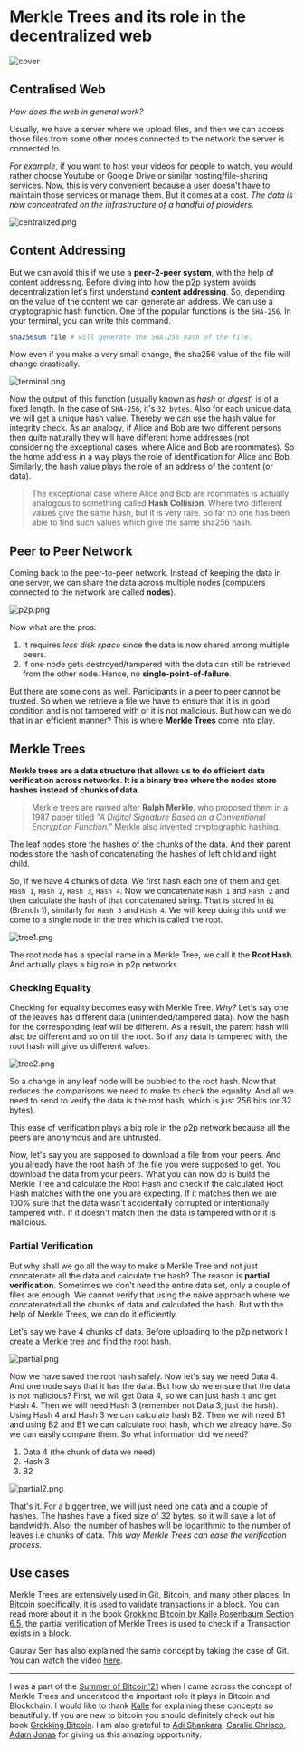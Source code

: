 # Merkle Trees and its role in the decentralized web

![cover](https://raw.githubusercontent.com/arnabsen1729/sob-blogs/master/merkle-trees-and-its-role-in-the-decentralized-web/img/cover.webp)

## Centralised Web

*How does the web in general work?*

Usually, we have a server where we upload files, and then we can access those files from some other nodes connected to the network the server is connected to.

*For example*, if you want to host your videos for people to watch, you would rather choose Youtube or Google Drive or similar hosting/file-sharing services. Now, this is very convenient because a user doesn't have to maintain those services or manage them. But it comes at a cost. *The data is now concentrated on the infrastructure of a handful of providers.*

![centralized.png](https://raw.githubusercontent.com/arnabsen1729/sob-blogs/master/merkle-trees-and-its-role-in-the-decentralized-web/img/centralized.webp)

## Content Addressing

But we can avoid this if we use a **peer-2-peer system**, with the help of content addressing. Before diving into how the p2p system avoids decentralization let's first understand **content addressing**. So, depending on the value of the content we can generate an address. We can use a cryptographic hash function. One of the popular functions is the `SHA-256`. In your terminal, you can write this command.

```bash
sha256sum file # will generate the SHA-256 hash of the file.
```

Now even if you make a very small change, the sha256 value of the file will change drastically.

![terminal.png](https://raw.githubusercontent.com/arnabsen1729/sob-blogs/master/merkle-trees-and-its-role-in-the-decentralized-web/img/terminal.webp)

Now the output of this function (usually known as *hash* or *digest*) is of a fixed length. In the case of `SHA-256`, it's `32 bytes`. Also for each unique data, we will get a unique hash value. Thereby we can use the hash value for integrity check. As an analogy, if Alice and Bob are two different persons then quite naturally they will have different home addresses (not considering the exceptional cases, where Alice and Bob are roommates). So the home address in a way plays the role of identification for Alice and Bob. Similarly, the hash value plays the role of an address of the content (or data).

> The exceptional case where Alice and Bob are roommates is actually analogous to something called **Hash Collision**. Where two different values give the same hash, but it is very rare. So far no one has been able to find such values which give the same sha256 hash.

## Peer to Peer Network

Coming back to the peer-to-peer network. Instead of keeping the data in one server, we can share the data across multiple nodes (computers connected to the network are called **nodes**).

![p2p.png](https://raw.githubusercontent.com/arnabsen1729/sob-blogs/master/merkle-trees-and-its-role-in-the-decentralized-web/img/p2p.webp)

Now what are the pros:

1. It requires *less disk space* since the data is now shared among multiple peers.
2. If one node gets destroyed/tampered with the data can still be retrieved from the other node. Hence, no **single-point-of-failure**.

But there are some cons as well. Participants in a peer to peer cannot be trusted. So when we retrieve a file we have to ensure that it is in good condition and is not tampered with or it is not malicious. But how can we do that in an efficient manner? This is where **Merkle Trees** come into play.

## Merkle Trees

**Merkle trees are a data structure that allows us to do efficient data verification across networks. It is a binary tree where the nodes store hashes instead of chunks of data.**

> Merkle trees are named after **Ralph Merkle**, who proposed them in a 1987 paper titled *"A Digital Signature Based on a Conventional Encryption Function."* Merkle also invented cryptographic hashing.

The leaf nodes store the hashes of the chunks of the data. And their parent nodes store the hash of concatenating the hashes of left child and right child.

So, if we have 4 chunks of data. We first hash each one of them and get `Hash 1`, `Hash 2`, `Hash 3`, `Hash 4`.
Now we concatenate `Hash 1` and `Hash 2` and then calculate the hash of that concatenated string. That is stored in `B1` (Branch 1), similarly for `Hash 3` and `Hash 4`. We will keep doing this until we come to a single node in the tree which is called the root.

![tree1.png](https://raw.githubusercontent.com/arnabsen1729/sob-blogs/master/merkle-trees-and-its-role-in-the-decentralized-web/img/tree1.webp)

The root node has a special name in a Merkle Tree, we call it the **Root Hash**. And actually plays a big role in p2p networks.

### Checking Equality

Checking for equality becomes easy with Merkle Tree. *Why?* Let's say one of the leaves has different data (unintended/tampered data). Now the hash for the corresponding leaf will be different. As a result, the parent hash will also be different and so on till the root. So if any data is tampered with, the root hash will give us different values.

![tree2.png](https://raw.githubusercontent.com/arnabsen1729/sob-blogs/master/merkle-trees-and-its-role-in-the-decentralized-web/img/tree2.webp)

So a change in any leaf node will be bubbled to the root hash. Now that reduces the comparisons we need to make to check the equality. And all we need to send to verify the data is the root hash, which is just 256 bits (or 32 bytes).

This ease of verification plays a big role in the p2p network because all the peers are anonymous and are untrusted.

Now, let's say you are supposed to download a file from your peers. And you already have the root hash of the file you were supposed to get. You download the data from your peers. What you can now do is build the Merkle Tree and calculate the Root Hash and check if the calculated Root Hash matches with the one you are expecting. If it matches then we are 100% sure that the data wasn't accidentally corrupted or intentionally tampered with. If it doesn't match then the data is tampered with or it is malicious.

### Partial Verification

But why shall we go all the way to make a Merkle Tree and not just concatenate all the data and calculate the hash? The reason is **partial verification**. Sometimes we don't need the entire data set, only a couple of files are enough. We cannot verify that using the naive approach where we concatenated all the chunks of data and calculated the hash. But with the help of Merkle Trees, we can do it efficiently.

Let's say we have 4 chunks of data. Before uploading to the p2p network I create a Merkle tree and find the root hash.

![partial.png](https://raw.githubusercontent.com/arnabsen1729/sob-blogs/master/merkle-trees-and-its-role-in-the-decentralized-web/img/partial.webp)

Now we have saved the root hash safely. Now let's say we need Data 4. And one node says that it has the data. But how do we ensure that the data is not malicious?
First, we will get Data 4, so we can just hash it and get Hash 4. Then we will need Hash 3 (remember not Data 3, just the hash). Using Hash 4 and Hash 3 we can calculate hash B2. Then we will need B1 and using B2 and B1 we can calculate root hash, which we already have. So we can easily compare them. So what information did we need?

1. Data 4 (the chunk of data we need)
2. Hash 3
3. B2

![partial2.png](https://raw.githubusercontent.com/arnabsen1729/sob-blogs/master/merkle-trees-and-its-role-in-the-decentralized-web/img/partial2.webp)

That's it. For a bigger tree, we will just need one data and a couple of hashes. The hashes have a fixed size of 32 bytes, so it will save a lot of bandwidth. Also, the number of hashes will be logarithmic to the number of leaves i.e chunks of data. *This way Merkle Trees can ease the verification process.*

## Use cases

Merkle Trees are extensively used in Git, Bitcoin, and many other places. In Bitcoin specifically, it is used to validate transactions in a block. You can read more about it in the book [Grokking Bitcoin by Kalle Rosenbaum Section 6.5](http://rosenbaum.se/book/grokking-bitcoin.html#merkle-trees), the partial verification of Merkle Trees is used to check if a Transaction exists in a block.

Gaurav Sen has also explained the same concept by taking the case of Git. You can watch the video  [here](https://www.youtube.com/watch?v=qHMLy5JjbjQ).

---

I was a part of the [Summer of Bitcoin'21](https://summerofbitcoin.org/) when I came across the concept of Merkle Trees and understood the important role it plays in Bitcoin and Blockchain. I would like to thank [Kalle](https://twitter.com/kallerosenbaum) for explaining these concepts so beautifully. If you are new to bitcoin you should definitely check out his book [Grokking Bitcoin](https://www.manning.com/books/grokking-bitcoin). I am also grateful to [Adi Shankara](https://twitter.com/adibitcoin), [Caralie Chrisco](https://twitter.com/Caralie_C), [Adam Jonas](https://twitter.com/adamcjonas) for giving us this amazing opportunity.
